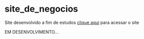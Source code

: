 # site_de_negocios
 Site desenvolvido a fim de estudos 
 <a href=" https://vicctorneve.github.io/site_de_negocios/">clique aqui</a> para acessar o site

 EM DESENVOLVIMENTO...
 


